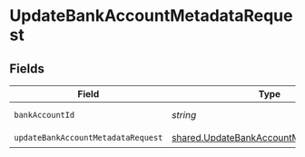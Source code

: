 # UpdateBankAccountMetadataRequest


## Fields

| Field                                                                                                     | Type                                                                                                      | Required                                                                                                  | Description                                                                                               | Example                                                                                                   |
| --------------------------------------------------------------------------------------------------------- | --------------------------------------------------------------------------------------------------------- | --------------------------------------------------------------------------------------------------------- | --------------------------------------------------------------------------------------------------------- | --------------------------------------------------------------------------------------------------------- |
| `bankAccountId`                                                                                           | *string*                                                                                                  | :heavy_check_mark:                                                                                        | The bank account ID.                                                                                      | XXX                                                                                                       |
| `updateBankAccountMetadataRequest`                                                                        | [shared.UpdateBankAccountMetadataRequest](../../../sdk/models/shared/updatebankaccountmetadatarequest.md) | :heavy_check_mark:                                                                                        | N/A                                                                                                       |                                                                                                           |
